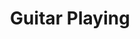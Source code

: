 ---
title: "Guitar Playing"
collection: activities
type: interest
# permalink: /work-experiences/computing-fundamentals-ta-neu/ 
# role: Founder
# period: Sep 2023 - Present
authors: 
bookcover: 
classes: wide
# description: <p><ul><li>.</li><li>Assisted in cleaning and straightening community spaces.</ul></p>
---